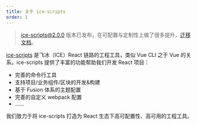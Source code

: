 ```yaml
---
title: 关于 ice-scripts
order: 1
---
```


> ice-scripts@2.0.0 版本已发布，在可配置与定制性上做了很多提升，[迁移文档](/docs/cli/migrate.md)。

[ice-scripts](https://github.com/alibaba/ice/tree/master/tools/ice-scripts) 是飞冰（ICE）React 链路的工程工具，类似 Vue CLI 之于 Vue 的关系。ice-scripts 提供了丰富的功能帮助我们开发 React 项目：

- 完善的命令行工具
- 支持项目/业务组件/区块的开发&构建
- 基于 Fusion 体系的主题配置
- 完善的自定义 webpack 配置
- ……

我们致力于将 ice-scripts 打造为 React 生态下高可配置性、高可用的工程工具。
